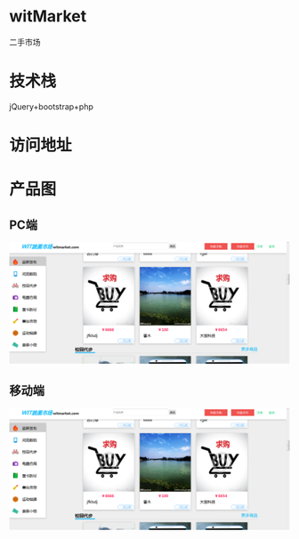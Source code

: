 ﻿# witMarket
二手市场
# 技术栈
jQuery+bootstrap+php
# 访问地址
 [](http://http://www.witmarket.cn/)
# 产品图
 ## PC端
 ![](https://github.com/takeern/witMarket/blob/master/webroot/image/pcwitmarket.png)
 ## 移动端
 ![](https://github.com/takeern/witMarket/blob/master/webroot/image/pcwitmarket.png)